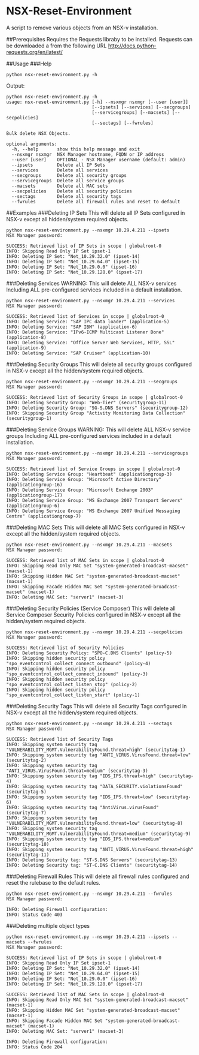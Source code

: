 # NSX-Reset-Environment
A script to remove various objects from an NSX-v installation.

##Prerequisites
Requires the Requests libraby to be installed. Requests can be downloaded a from the following URL
http://docs.python-requests.org/en/latest/

##Usage
###Help
```
python nsx-reset-environment.py -h
```
Output:
```
python nsx-reset-environment.py -h
usage: nsx-reset-environment.py [-h] --nsxmgr nsxmgr [--user [user]]
                                [--ipsets] [--services] [--secgroups]
                                [--servicegroups] [--macsets] [--secpolicies]
                                [--sectags] [--fwrules]

Bulk delete NSX Objects.

optional arguments:
  -h, --help       show this help message and exit
  --nsxmgr nsxmgr  NSX Manager hostname, FQDN or IP address
  --user [user]    OPTIONAL - NSX Manager username (default: admin)
  --ipsets         Delete all IP Sets
  --services       Delete all services
  --secgroups      Delete all security groups
  --servicegroups  Delete all service groups
  --macsets        Delete all MAC sets
  --secpolicies    Delete all security policies
  --sectags        Delete all security tags
  --fwrules        Delete all firewall rules and reset to default
```
##Examples
###Deleting IP Sets
This will delete all IP Sets configured in NSX-v except all hidden/system required objects.
```
python nsx-reset-environment.py --nsxmgr 10.29.4.211 --ipsets
NSX Manager password:

SUCCESS: Retrieved list of IP Sets in scope | globalroot-0
INFO: Skipping Read Only IP Set ipset-1
INFO: Deleting IP Set: "Net_10.29.32.0" (ipset-14)
INFO: Deleting IP Set: "Net_10.29.64.0" (ipset-15)
INFO: Deleting IP Set: "Net_10.29.0.0" (ipset-16)
INFO: Deleting IP Set: "Net_10.29.128.0" (ipset-17)
```
###Deleting Services
WARNING: This will delete ALL NSX-v services Including ALL pre-configured services included in a default installation.
```
python nsx-reset-environment.py --nsxmgr 10.29.4.211 --services
NSX Manager password:

SUCCESS: Retrieved list of Services in scope | globalroot-0
INFO: Deleting Service: "SAP IPC data loader" (application-5)
INFO: Deleting Service: "SAP IBM" (application-6)
INFO: Deleting Service: "IPv6-ICMP Multicast Listener Done" (application-8)
INFO: Deleting Service: "Office Server Web Services, HTTP, SSL" (application-9)
INFO: Deleting Service: "SAP Cruiser" (application-10)
```
###Deleting Security Groups
This will delete all security groups configured in NSX-v except all the hidden/system required objects.
```
python nsx-reset-environment.py --nsxmgr 10.29.4.211 --secgroups
NSX Manager password:

SUCCESS: Retrieved list of Security Groups in scope | globalroot-0
INFO: Deleting Security Group: "Web-Tier" (securitygroup-11)
INFO: Deleting Security Group: "SG-S.DNS Servers" (securitygroup-12)
INFO: Skipping Security Group "Activity Monitoring Data Collection" (securitygroup-1)
```
###Deleting Service Groups
WARNING: This will delete ALL NSX-v service groups Including ALL pre-configured services included in a default installation.
```
python nsx-reset-environment.py --nsxmgr 10.29.4.211 --servicegroups
NSX Manager password:

SUCCESS: Retrieved list of Service Groups in scope | globalroot-0
INFO: Deleting Service Group: "Heartbeat" (applicationgroup-3)
INFO: Deleting Service Group: "Microsoft Active Directory" (applicationgroup-16)
INFO: Deleting Service Group: "Microsoft Exchange 2003" (applicationgroup-17)
INFO: Deleting Service Group: "MS Exchange 2007 Transport Servers" (applicationgroup-6)
INFO: Deleting Service Group: "MS Exchange 2007 Unified Messaging Centre" (applicationgroup-7)
```
###Deleting MAC Sets
This will delete all MAC Sets configured in NSX-v except all the hidden/system required objects.
```
python nsx-reset-environment.py --nsxmgr 10.29.4.211 --macsets
NSX Manager password:

SUCCESS: Retrieved list of MAC Sets in scope | globalroot-0
INFO: Skipping Read Only MAC Set "system-generated-broadcast-macset" (macset-1)
INFO: Skipping Hidden MAC Set "system-generated-broadcast-macset" (macset-1)
INFO: Skipping Facade Hidden MAC Set "system-generated-broadcast-macset" (macset-1)
INFO: Deleting MAC Set: "server1" (macset-3)
```
###Deleting Security Policies (Service Composer)
This will delete all Service Composer Security Policies configured in NSX-v except all the hidden/system required objects.
```
python nsx-reset-environment.py --nsxmgr 10.29.4.211 --secpolicies
NSX Manager password:

SUCCESS: Retrieved list of Security Policies
INFO: Deleting Security Policy: "SPO-C.DNS Clients" (policy-5)
INFO: Skipping hidden security policy "spo_eventcontrol_collect_connect_outbound" (policy-4)
INFO: Skipping hidden security policy "spo_eventcontrol_collect_connect_inbound" (policy-3)
INFO: Skipping hidden security policy "spo_eventcontrol_collect_listen_stop" (policy-2)
INFO: Skipping hidden security policy "spo_eventcontrol_collect_listen_start" (policy-1)
```
###Deleting Security Tags
This will delete all Security Tags configured in NSX-v except all the hidden/system required objects.
```
python nsx-reset-environment.py --nsxmgr 10.29.4.211 --sectags
NSX Manager password:

SUCCESS: Retrieved list of Security Tags
INFO: Skipping system security tag "VULNERABILITY_MGMT.VulnerabilityFound.threat=high" (securitytag-1)
INFO: Skipping system security tag "ANTI_VIRUS.VirusFound.threat=low" (securitytag-2)
INFO: Skipping system security tag "ANTI_VIRUS.VirusFound.threat=medium" (securitytag-3)
INFO: Skipping system security tag "IDS_IPS.threat=high" (securitytag-4)
INFO: Skipping system security tag "DATA_SECURITY.violationsFound" (securitytag-5)
INFO: Skipping system security tag "IDS_IPS.threat=low" (securitytag-6)
INFO: Skipping system security tag "AntiVirus.virusFound" (securitytag-7)
INFO: Skipping system security tag "VULNERABILITY_MGMT.VulnerabilityFound.threat=low" (securitytag-8)
INFO: Skipping system security tag "VULNERABILITY_MGMT.VulnerabilityFound.threat=medium" (securitytag-9)
INFO: Skipping system security tag "IDS_IPS.threat=medium" (securitytag-10)
INFO: Skipping system security tag "ANTI_VIRUS.VirusFound.threat=high" (securitytag-11)
INFO: Deleting Security tag: "ST-S.DNS Servers" (securitytag-13)
INFO: Deleting Security tag: "ST-C.DNS Clients" (securitytag-14)
```
###Deleting Firewall Rules
This will delete all firewall rules configured and reset the rulebase to the default rules.
```
python nsx-reset-environment.py --nsxmgr 10.29.4.211 --fwrules
NSX Manager password:

INFO: Deleting Firewall configuration:
INFO: Status Code 403
```
###Deleting multiple object types
```
python nsx-reset-environment.py --nsxmgr 10.29.4.211 --ipsets --macsets --fwrules
NSX Manager password:

SUCCESS: Retrieved list of IP Sets in scope | globalroot-0
INFO: Skipping Read Only IP Set ipset-1
INFO: Deleting IP Set: "Net_10.29.32.0" (ipset-14)
INFO: Deleting IP Set: "Net_10.29.64.0" (ipset-15)
INFO: Deleting IP Set: "Net_10.29.0.0" (ipset-16)
INFO: Deleting IP Set: "Net_10.29.128.0" (ipset-17)

SUCCESS: Retrieved list of MAC Sets in scope | globalroot-0
INFO: Skipping Read Only MAC Set "system-generated-broadcast-macset" (macset-1)
INFO: Skipping Hidden MAC Set "system-generated-broadcast-macset" (macset-1)
INFO: Skipping Facade Hidden MAC Set "system-generated-broadcast-macset" (macset-1)
INFO: Deleting MAC Set: "server1" (macset-3)

INFO: Deleting Firewall configuration:
INFO: Status Code 204
```
